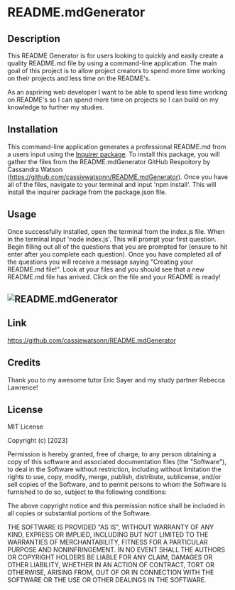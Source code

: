 # README.mdGenerator

## Description

This README Generator is for users looking to quickly and easily create a quality README.md file by using a command-line application. The main goal of this project is to allow project creators to spend more time working on their projects and less time on the README's.  

As an aspriring web developer I want to be able to spend less time working on README's so I can spend more time on projects so I can build on my knowledge to further my studies.

## Installation 

This command-line application generates a professional README.md from a users input using the [Inquirer package](https://www.npmjs.com/package/inquirer/v/8.2.4). To install this package, you will gather the files from the README.mdGenerator GitHub Respoitory by Cassandra Watson (https://github.com/cassiewatsonn/README.mdGenerator). Once you have all of the files, navigate to your terminal and input 'npm install'. This will install the inquirer package from the package.json file. 

## Usage

Once successfully installed, open the terminal from the index.js file. When in the terminal input 'node index.js'. This will prompt your first question. Begin filling out all of the questions that you are prompted for (ensure to hit enter after you complete each question). Once you have completed all of the questions you will receive a message saying "Creating your README.md file!". Look at your files and you should see that a new README.md file has arrived. Click on the file and your README is ready! 


## ![README.mdGenerator](./)

## Link

https://github.com/cassiewatsonn/README.mdGenerator 

## Credits 

Thank you to my awesome tutor Eric Sayer and my study partner Rebecca Lawrence! 

## License

MIT License

Copyright (c) [2023]

Permission is hereby granted, free of charge, to any person obtaining a copy
of this software and associated documentation files (the "Software"), to deal
in the Software without restriction, including without limitation the rights
to use, copy, modify, merge, publish, distribute, sublicense, and/or sell
copies of the Software, and to permit persons to whom the Software is
furnished to do so, subject to the following conditions:

The above copyright notice and this permission notice shall be included in all
copies or substantial portions of the Software.

THE SOFTWARE IS PROVIDED "AS IS", WITHOUT WARRANTY OF ANY KIND, EXPRESS OR
IMPLIED, INCLUDING BUT NOT LIMITED TO THE WARRANTIES OF MERCHANTABILITY,
FITNESS FOR A PARTICULAR PURPOSE AND NONINFRINGEMENT. IN NO EVENT SHALL THE
AUTHORS OR COPYRIGHT HOLDERS BE LIABLE FOR ANY CLAIM, DAMAGES OR OTHER
LIABILITY, WHETHER IN AN ACTION OF CONTRACT, TORT OR OTHERWISE, ARISING FROM,
OUT OF OR IN CONNECTION WITH THE SOFTWARE OR THE USE OR OTHER DEALINGS IN THE
SOFTWARE.